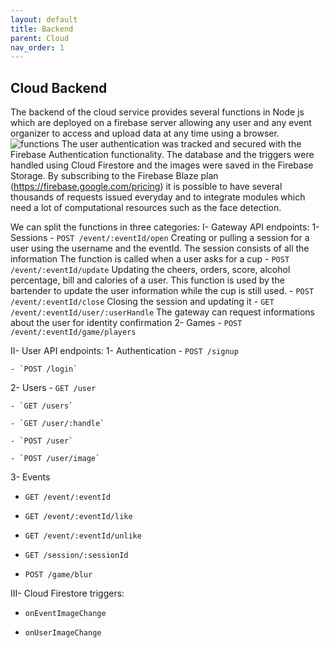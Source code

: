 ```yaml
---
layout: default
title: Backend
parent: Cloud
nav_order: 1
---
```


## Cloud Backend

The backend of the cloud service provides several functions in Node js which are deployed on a firebase server allowing any user and any event organizer to access and upload data at any time using a browser.
![functions](../../assets/images/functions.png)
The user authentication was tracked and secured with the Firebase Authentication functionality. The database and the triggers were handled using Cloud Firestore and the images were saved in the Firebase Storage.
By subscribing to the Firebase Blaze plan (https://firebase.google.com/pricing) it is possible to have several thousands of requests issued everyday and to integrate modules which need a lot of computational resources such as the face detection. 

We can split the functions in three categories:
I- Gateway API endpoints: 
  1- Sessions
    - `POST /event/:eventId/open`
      Creating or pulling a session for a user using the username and the eventId. The session consists of all the information The function is called when a user asks for a cup
    - `POST /event/:eventId/update`
      Updating the cheers, orders, score, alcohol percentage, bill and calories of a user. This function is used by the bartender to update the user information while the cup is still used.
    - `POST /event/:eventId/close`
      Closing the session and updating it
    - `GET /event/:eventId/user/:userHandle`
      The gateway can request informations about the user for identity confirmation
  2- Games
    - `POST /event/:eventId/game/players`


II- User API endpoints: 
  1- Authentication
    - `POST /signup`

    - `POST /login`
    
  2- Users
    - `GET /user`

    - `GET /users`
    
    - `GET /user/:handle`

    - `POST /user`

    - `POST /user/image`

  3- Events
- `GET /event/:eventId`

- `GET /event/:eventId/like`

- `GET /event/:eventId/unlike`

- `GET /session/:sessionId`

- `POST /game/blur`
  
  
III- Cloud Firestore triggers: 
- `onEventImageChange`

- `onUserImageChange`

